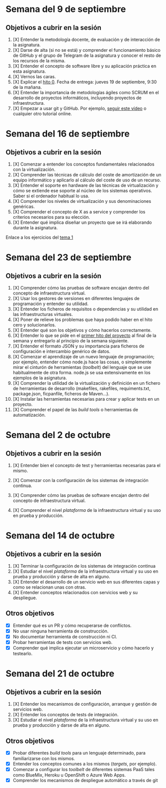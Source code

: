 # Semana del 9 de septiembre
 
## Objetivos a cubrir en la sesión

1. [X] Entender la metodología docente, de evaluación y de interacción de la asignatura.
2. [X] Darse de alta (si no se está) y comprender el funcionamiento básico de GitHub y el grupo de Telegram de la asignatura y conocer el resto de los recursos de la misma.
2. [X] Entender el concepto de software libre y su aplicación práctica en esta asignatura.
3. [X] Vernos las caras.
4. [X] Explicar el [hito 0](http://jj.github.io/IV/documentos/proyecto/0.Repositorio). Fecha de entrega: jueves 19 de septiembre, 9:30 de la mañana.
5. [X] Entender la importancia de metodologías ágiles como SCRUM en el desarrollo de proyectos informáticos, incluyendo proyectos de infraestructura.
6. [X] Empezar a usar git y GitHub. Por ejemplo, [seguir este vídeo](https://www.youtube.com/watch?v=gmXyJI01qa8) o cualquier otro tutorial online.

# Semana del 16 de septiembre

## Objetivos a cubrir en la sesión

1. [X] Comenzar a entender los conceptos fundamentales relacionados con la virtualización.
2. [X] Comprender las técnicas de cálculo del coste de amortización de un equipo informático y aplicarlo al cálculo del coste de uso de un recurso.
3. [X] Entender el soporte en hardware de las técnicas de virtualización y cómo se extiende ese soporte al núcleo de los sistemas operativos. Saber si el ordenador habitual lo usa.
4. [X] Comprender los niveles de virtualización y sus denominaciones genéricas.
5. [X] Comprender el concepto de X as a service y comprender los criterios necesarios para su elección.
6. [X] Entender qué implica diseñar un proyecto que se irá elaborando durante la asignatura.

Enlace a los ejercicios del [tema 1](https://github.com/MartaArM/ejerciciosIV1920)

# Semana del 23 de septiembre

## Objetivos a cubrir en la sesión

1. [X] Comprender cómo las pruebas de software encajan dentro del concepto de infraestructura virtual.
2. [X] Usar los gestores de versiones en diferentes lenguajes de programación y entender su utilidad.
3. [X] Entender los ficheros de requisitos o dependencias y su utilidad en las infraestructuras virtuales.
4. [X] Poner de relieve los problemas que haya podido haber en el hito cero y solucionarlos.
5. [X] Entender qué son los objetivos y cómo hacerlos correctamente.
6. [X] Entender lo que se pide en el
  [primer hito del proyecto](http://jj.github.io/IV/documentos/proyecto/1.Infraestructura)
  al final de la semana y entregarlo al principio de la semana siguiente.
7. [X] Entender el formato JSON y su importancia para ficheros de
  configuración e intercambio genérico de datos.
8. [X] Comenzar el aprendizaje de un nuevo lenguaje de programación; por ejemplo,
  entender cómo node.js hace las cosas, o simplemente mirar el
  cinturón de herramientas (*toolbelt*) del lenguaje que se use habitualmente de
  otra forma. node.js se usa extensivamente en los ejemplos de la asignatura.
9. [X] Comprender la utilidad de la virtualización y definición en un
  fichero de herramientas de desarrollo (makefiles, rakefiles, requiments.txt, package.json, ficpanfile, ficheros de Maven...).
10. [X] Instalar las herramientas necesarias para crear y aplicar tests en
  un proyecto.
11. [X] Comprender el papel de las *build tools* o herramientas de
  automatización.

# Semana del 2 de octubre

## Objetivos a cubrir en la sesión

1. [X] Entender bien el concepto de test y herramientas necesarias para el mismo.
   
2. [X] Comenzar con la configuración de los sistemas de integración continua.
   
3. [X] Comprender cómo las pruebas de software encajan dentro del concepto de infraestructura virtual.
   
4. [X] Comprender el nivel *plataforma* de la infraestructura virtual y su uso en prueba y producción.

# Semana del 14 de octubre

## Objetivos a cubrir en la sesión

1. [X] Terminar la configuración de los sistemas de integración continua
2. [X] Estudiar el nivel *plataforma* de la infraestructura virtual y su uso en prueba y producción y darse de alta en alguno.
3. [X] Entender el desarrollo de un servicio web en sus diferentes capas y
   como se relacionan unas con otras.
4. [X] Entender conceptos relacionados con servicios web y su despliegue.

## Otros objetivos
* [X] Entender qué es un PR y cómo recuperarse de conflictos.
* [X] No usar ninguna herramienta de construcción.
* [X] No documentar herramienta de construcción ni CI.
* [X] Probar herramientas de tests con servicios web.
* [X] Comprender qué implica ejecutar un microservicio y cómo hacerlo y testearlo.

# Semana del 21 de octubre

## Objetivos a cubrir en la sesión

1. [X] Entender los mecanismos de configuración, arranque y gestión de servicios web.
2. [X] Entender los conceptos de tests de integración.
2. [X] Estudiar el nivel *plataforma* de la infraestructura virtual y su
   uso en prueba y producción y darse de alta en alguno.

## Otros objetivos

* [X] Probar diferentes *build tools* para un lenguaje determinado, para familiarizarse con los mismos.
* [X] Entender los conceptos comunes a los mismos (*targets*, por ejemplo).
* [X] Comenzar a configurar los *toolbelt* de diferentes sistemas PaaS tales como BlueMix, Heroku u OpenShift o Azure Web Apps.
* [X] Comprender los mecanismos de despliegue automático a través de git 
